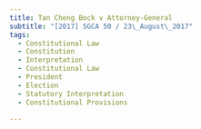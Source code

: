 ```yaml
---
title: Tan Cheng Bock v Attorney-General 
subtitle: "[2017] SGCA 50 / 23\_August\_2017"
tags:
  - Constitutional Law
  - Constitution
  - Interpretation
  - Constitutional Law
  - President
  - Election
  - Statutory Interpretation
  - Constitutional Provisions

---
```


